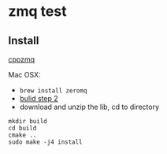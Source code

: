 # zmq test
## Install
[cppzmq](https://github.com/zeromq/cppzmq)

Mac OSX:

* `brew install zeromq`
* [bulid step 2](https://github.com/zeromq/cppzmq#build-instructions)
* download and unzip the lib, cd to directory
```
mkdir build
cd build
cmake ..
sudo make -j4 install
```